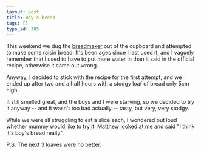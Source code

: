 ```yaml
---
layout: post
title: Boy's bread
tags: []
typo_id: 305
---
```

This weekend we dug the [breadmaker](http://www.amazon.co.uk/gp/product/B0000C72WQ?ie=UTF8&tag=evanswebinfo-21&linkCode=as2&camp=1634&creative=6738&creativeASIN=B0000C72WQ)
out of the cupboard and attempted to make some raisin bread. It's been ages since
I last used it, and I vaguely remember that I used to have to put more water in than it said
in the official recipe, otherwise it came out wrong.

Anyway, I decided to stick with the recipe for the first attempt, and we ended up after two
and a half hours with a stodgy loaf of bread only 5cm high.

It still smelled great, and the boys and I were starving, so we decided to try it anyway -- and
it wasn't too bad actually -- tasty, but very, very stodgy.

While we were all struggling to eat a slice each, I wondered out loud whether mummy would
like to try it. Matthew looked at me and said "I think it's boy's bread really".

P.S. The next 3 loaves were no better.
